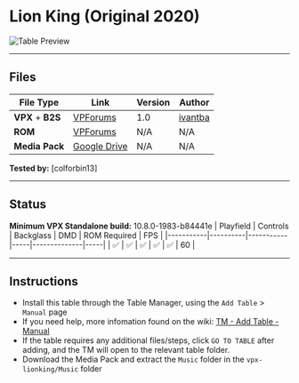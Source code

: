 # Lion King (Original 2020)

![Table Preview](../../images/vpx-lionking-preview.png)

---

## Files
| File Type | Link | Version | Author | 
|-----------|--------|----------|--------------|
| **VPX** + **B2S** | [VPForums](https://www.vpforums.org/index.php?app=downloads&showfile=14798) | 1.0 | [ivantba](https://www.vpforums.org/index.php?showuser=123858) |
| **ROM** | [VPForums](https://www.vpforums.org/index.php?app=downloads&showfile=792) | N/A | N/A |
| **Media Pack** | [Google Drive](https://drive.google.com/open?id=1TaRSU6HJldplLmSY-c2HL17bUtevAKuh) | N/A | N/A |

**Tested by:** [colforbin13]

---

## Status 
**Minimum VPX Standalone build:** 10.8.0-1983-b84441e
| Playfield | Controls | Backglass | DMD | ROM Required | FPS | 
|-----------|----------|-----------|-----|--------------|-----|
| :white_check_mark: | :white_check_mark: | :white_check_mark: | :white_check_mark: | :white_check_mark: | 60 |

---

## Instructions

- Install this table through the Table Manager, using the `Add Table` > `Manual` page
- If you need help, more infomation found on the wiki: [TM - Add Table - Manual](https://github.com/LegendsUnchained/vpx-standalone-alp4k/wiki/%5B04%5D-%F0%9F%A7%A1-TM-%E2%80%90-Other-Features#add-table---manual)
- If the table requires any additional files/steps, click `GO TO TABLE` after adding, and the TM will open to the relevant table folder.
- Download the Media Pack and extract the `Music` folder in the `vpx-lionking/Music` folder

